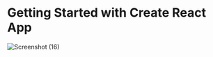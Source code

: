 # Getting Started with Create React App

![Screenshot (16)](https://user-images.githubusercontent.com/77630836/134198737-ed9470ef-7172-442d-872b-ba3974236b6f.png)
